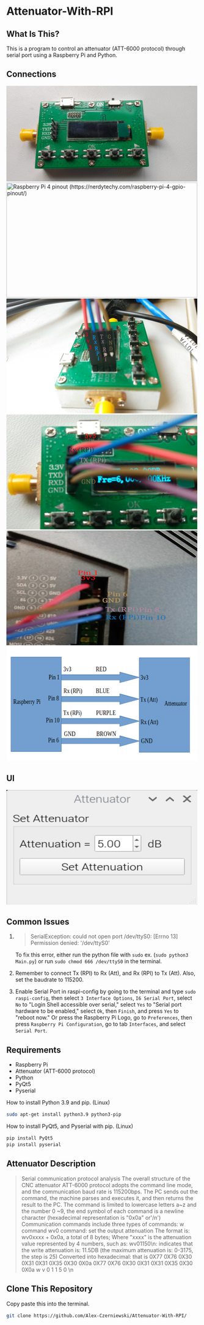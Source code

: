 # Attenuator-With-RPI
## What Is This?
This is a program to control an attenuator (ATT-6000 protocol) through serial port using a Raspberry Pi and Python.

## Connections
<img title="This is the attenuator that will be used" src="/imgs/top_view_att.jpg" width="500" height="250">
<img title="Raspberry Pi 4 pinout (https://nerdytechy.com/raspberry-pi-4-gpio-pinout/)" src="/rpi4_pinout.jpg" width="500" height="300">
<img title="Side view of connections to attenuator" src="/imgs/side_view_att_connections.jpg" width="500" height="300">
<img title="Top view of connections to attenuator" src="/imgs/top_view_att_connections.png" width="500" height="300">
<img title="Top view of connections to Raspberry Pi" src="/imgs/top_view_rpi_connections.png" width="500" height="300">
<img title="Block Diagram of all connections" src="/imgs/block_diagram_connections.png" width="500" height="300">

## UI

<img title="Here is an example of using this program" src="/imgs/ui.png" width="500" height="300">

## Common Issues

 1. > SerialException: could not open port /dev/ttyS0: [Errno 13] Permission denied: '/dev/ttyS0'
    
    To fix this error, either run the python file with `sudo` ex. (`sudo
    python3 Main.py`) or run `sudo chmod 666 /dev/ttyS0` in the terminal.
    
 2. Remember to connect Tx (RPI) to Rx (Att), and Rx (RPI) to Tx (Att). Also, set the baudrate to 115200.
 3. Enable Serial Port in raspi-config by going to the terminal and type `sudo raspi-config`, then select `3 Interface Options`, `I6 Serial Port`, select `No` to "Login Shell accessible over serial," select `Yes` to "Serial port hardware to be enabled," select `Ok`, then `Finish`, and press `Yes` to "reboot now." Or press the Raspberry Pi Logo, go to `Preferences`, then press `Raspberry Pi Configuration`, go to tab `Interfaces`,  and select `Serial Port`.
  

## Requirements
- Raspberry Pi 
- Attenuator (ATT-6000 protocol)
- Python
- PyQt5
- Pyserial

How to install Python 3.9 and pip. (Linux)
```sh
sudo apt-get install python3.9 python3-pip
```

How to install PyQt5, and Pyserial with pip. (Linux)
```sh
pip install PyQt5
pip install pyserial
```

## Attenuator Description
>Serial communication protocol analysis
The overall structure of the CNC attenuator ATT-6000 protocol adopts the command line mode, and the communication baud rate is 115200bps. 
The PC sends out the command, the machine parses and executes it, and then returns the result to the PC. 
The command is limited to lowercase letters a~z and the number 0 ~9, 
the end symbol of each command is a newline character (hexadecimal representation is "0x0a" or'/n')
Communication commands include three types of commands: w command
wv0 command: set the output attenuation
The format is: wv0xxxx + 0x0a, a total of 8 bytes;
Where "xxxx" is the attenuation value represented by 4 numbers, such as:
wv01150\n: indicates that the write attenuation is: 11.5DB (the maximum attenuation is: 0-3175, the step is 25)
Converted into hexadecimal: that is 0X77 0X76 0X30 0X31 0X31 0X35 0X30 0X0a
0X77 0X76 0X30 0X31 0X31 0X35 0X30 0X0a
w          v         0        1        1        5        0       \n

## Clone This Repository
Copy paste this into the terminal.
```sh
git clone https://github.com/Alex-Czerniewski/Attenuator-With-RPI/
```
